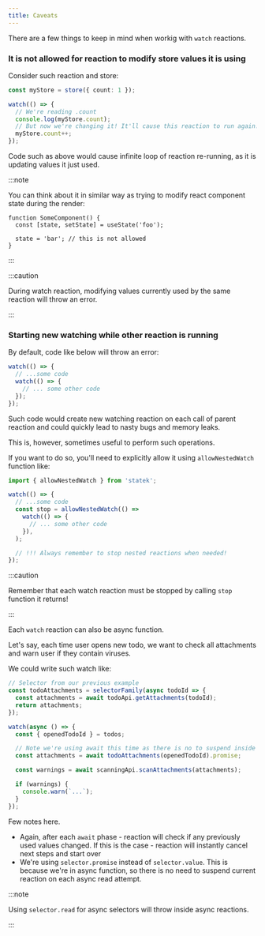 ```yaml
---
title: Caveats
---
```


There are a few things to keep in mind when workig with `watch` reactions.

### It is not allowed for reaction to modify store values it is using

Consider such reaction and store:

```ts
const myStore = store({ count: 1 });

watch(() => {
  // We're reading .count
  console.log(myStore.count);
  // But now we're changing it! It'll cause this reaction to run again!
  myStore.count++;
});
```

Code such as above would cause infinite loop of reaction re-running, as it is updating values it just used.

:::note

You can think about it in similar way as trying to modify react component state during the render:

```tsx {4}
function SomeComponent() {
  const [state, setState] = useState('foo');

  state = 'bar'; // this is not allowed
}
```

:::

:::caution

During watch reaction, modifying values currently used by the same reaction will throw an error.

:::

### Starting new watching while other reaction is running

By default, code like below will throw an error:

```ts
watch(() => {
  // ...some code
  watch(() => {
    // ... some other code
  });
});
```

Such code would create new watching reaction on each call of parent reaction and could quickly lead to nasty bugs and memory leaks.

This is, however, sometimes useful to perform such operations.

If you want to do so, you'll need to explicitly allow it using `allowNestedWatch` function like:

```ts
import { allowNestedWatch } from 'statek';

watch(() => {
  // ...some code
  const stop = allowNestedWatch(() =>
    watch(() => {
      // ... some other code
    }),
  );

  // !!! Always remember to stop nested reactions when needed!
});
```

:::caution

Remember that each watch reaction must be stopped by calling `stop` function it returns!

:::

Each `watch` reaction can also be async function.

Let's say, each time user opens new todo, we want to check all attachments and warn user if they contain viruses.

We could write such watch like:

```ts
// Selector from our previous example
const todoAttachments = selectorFamily(async todoId => {
  const attachments = await todoApi.getAttachments(todoId);
  return attachments;
});

watch(async () => {
  const { openedTodoId } = todos;

  // Note we're using await this time as there is no to suspend inside async function!
  const attachments = await todoAttachments(openedTodoId).promise;

  const warnings = await scanningApi.scanAttachments(attachments);

  if (warnings) {
    console.warn(`...`);
  }
});
```

Few notes here.

- Again, after each `await` phase - reaction will check if any previously used values changed. If this is the case - reaction will instantly cancel next steps and start over
- We're using `selector.promise` instead of `selector.value`. This is because we're in async function, so there is no need to suspend current reaction on each async read attempt.

:::note

Using `selector.read` for async selectors will throw inside async reactions.

:::
